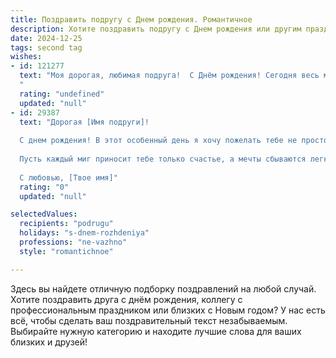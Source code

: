 ```yaml
---
title: Поздравить подругу c Днем рождения. Романтичное
description: Хотите поздравить подругу c Днем рождения или другим праздником? Наш ИИ создаст незабываемое поздравление, а вы обязательно выделитесь среди других.  
date: 2024-12-25
tags: second tag
wishes:
- id: 121277
  text: "Моя дорогая, любимая подруга!  С Днём рождения! Сегодня весь мир сияет для тебя, как и твои глаза, полные света и доброты.  Пусть этот день будет наполнен радостью, счастьем и волшебством, а каждый последующий — станет ещё ярче и прекраснее. Я бесконечно благодарна судьбе за нашу дружбу, за твою поддержку и любовь.  Пусть все твои мечты сбываются, а сердце всегда будет переполнено любовью и нежностью.  С днём рождения, моя дорогая!
  "
  rating: "undefined"
  updated: "null"
- id: 29387
  text: "Дорогая [Имя подруги]!
  
  С днем рождения! В этот особенный день я хочу пожелать тебе не просто счастья, а целую симфонию радости, любви и вдохновения. Ты — как яркая звезда, освещающая путь всем вокруг. Твоя доброта и свет делают этот мир лучше, а твоя улыбка способна растопить любые морозы на душе.
  
  Пусть каждый миг приносит тебе только счастье, а мечты сбываются легко и быстро. Ты заслуживаешь только лучшего, ведь ты — невероятная, уникальная, и я горжусь тем, что ты моя подруга.
  
  С любовью, [Твое имя]"
  rating: "0"
  updated: "null"

selectedValues:
  recipients: "podrugu"
  holidays: "s-dnem-rozhdeniya"
  professions: "ne-vazhno"
  style: "romantichnoe"

---
```


Здесь вы найдете отличную подборку поздравлений на любой случай. 
Хотите поздравить друга с днём рождения, коллегу с профессиональным праздником или близких с Новым годом? У нас есть всё, чтобы сделать ваш поздравительный текст незабываемым. Выбирайте нужную категорию и находите лучшие слова для ваших близких и друзей!
